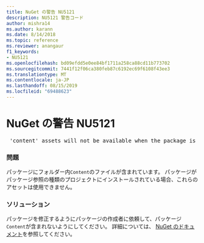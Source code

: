 ```yaml
---
title: NuGet の警告 NU5121
description: NU5121 警告コード
author: mishra14
ms.author: karann
ms.date: 8/14/2018
ms.topic: reference
ms.reviewer: anangaur
f1_keywords:
- NU5121
ms.openlocfilehash: bd09efdd5e0ee84bf1711a258ca88cd11b773702
ms.sourcegitcommit: 7441f12f06ca380feb87c6192ec69f6108f43ee3
ms.translationtype: MT
ms.contentlocale: ja-JP
ms.lasthandoff: 08/15/2019
ms.locfileid: "69488623"
---
```

# <a name="nuget-warning-nu5121"></a>NuGet の警告 NU5121
<pre> 'content' assets will not be available when the package is installed after the migration.</pre>

### <a name="issue"></a>問題

パッケージにフォルダー内`Content`のファイルが含まれています。 パッケージがパッケージ参照の種類のプロジェクトにインストールされている場合、これらのアセットは使用できません。


### <a name="solution"></a>ソリューション

パッケージを修正するようにパッケージの作成者に依頼して、パッケージ`Content`が含まれないようにしてください。 詳細については、 [NuGet のドキュメント](https://docs.microsoft.com/en-us/nuget/consume-packages/migrate-packages-config-to-package-reference)を参照してください。

